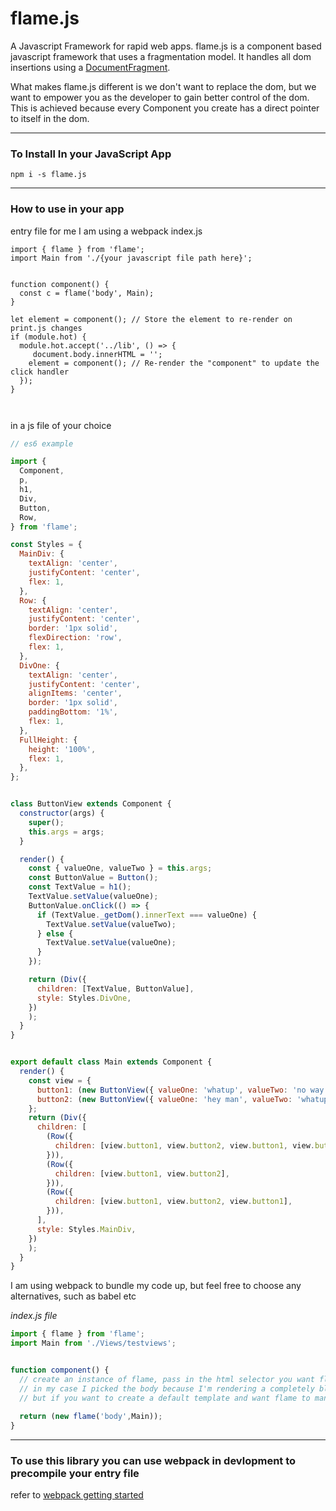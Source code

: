 # flame.js
A Javascript Framework for rapid web apps.
flame.js is a component based javascript framework that uses a fragmentation model. It handles all dom insertions using a [DocumentFragment](https://developer.mozilla.org/en-US/docs/Web/API/DocumentFragment). 

What makes flame.js different is we don't want to replace the dom, but we want to empower you as the developer to gain better control of the dom. This is achieved because every Component you create has a direct pointer to itself in the dom. 

***

### To Install In your JavaScript App

```npm i -s flame.js```

***

### How to use in your app
entry file for me I am using a webpack index.js
```
import { flame } from 'flame';
import Main from './{your javascript file path here}';


function component() {
  const c = flame('body', Main);
}

let element = component(); // Store the element to re-render on print.js changes
if (module.hot) {
  module.hot.accept('../lib', () => {
     document.body.innerHTML = '';
    element = component(); // Re-render the "component" to update the click handler
  });
}



```
in a js file of your choice
```javascript
// es6 example

import {
  Component,
  p,
  h1,
  Div,
  Button,
  Row,
} from 'flame';

const Styles = {
  MainDiv: {
    textAlign: 'center',
    justifyContent: 'center',
    flex: 1,
  },
  Row: {
    textAlign: 'center',
    justifyContent: 'center',
    border: '1px solid',
    flexDirection: 'row',
    flex: 1,
  },
  DivOne: {
    textAlign: 'center',
    justifyContent: 'center',
    alignItems: 'center',
    border: '1px solid',
    paddingBottom: '1%',
    flex: 1,
  },
  FullHeight: {
    height: '100%',
    flex: 1,
  },
};


class ButtonView extends Component {
  constructor(args) {
    super();
    this.args = args;
  }

  render() {
    const { valueOne, valueTwo } = this.args;
    const ButtonValue = Button();
    const TextValue = h1();
    TextValue.setValue(valueOne);
    ButtonValue.onClick(() => {
      if (TextValue._getDom().innerText === valueOne) {
        TextValue.setValue(valueTwo);
      } else {
        TextValue.setValue(valueOne);
      }
    });

    return (Div({
      children: [TextValue, ButtonValue],
      style: Styles.DivOne,
    })
    );
  }
}


export default class Main extends Component {
  render() {
    const view = {
      button1: (new ButtonView({ valueOne: 'whatup', valueTwo: 'no way' })),
      button2: (new ButtonView({ valueOne: 'hey man', valueTwo: 'whatup' })),
    };
    return (Div({
      children: [
        (Row({
          children: [view.button1, view.button2, view.button1, view.button2],
        })),
        (Row({
          children: [view.button1, view.button2],
        })),
        (Row({
          children: [view.button1, view.button2, view.button1],
        })),
      ],
      style: Styles.MainDiv,
    })
    );
  }
}

```

I am using webpack to bundle my code up, but feel free to choose any alternatives, such as babel etc

_index.js file_
```javascript
import { flame } from 'flame';
import Main from './Views/testviews';


function component() {
  // create an instance of flame, pass in the html selector you want flame to render on
  // in my case I picked the body because I'm rendering a completely blank html file with webpack
  // but if you want to create a default template and want flame to manage a small section you can
  
  return (new flame('body',Main));
}

```

*** 

### To use this library you can use webpack in devlopment to precompile your entry file
refer to [webpack getting started](https://webpack.js.org/guides/getting-started/)
  
